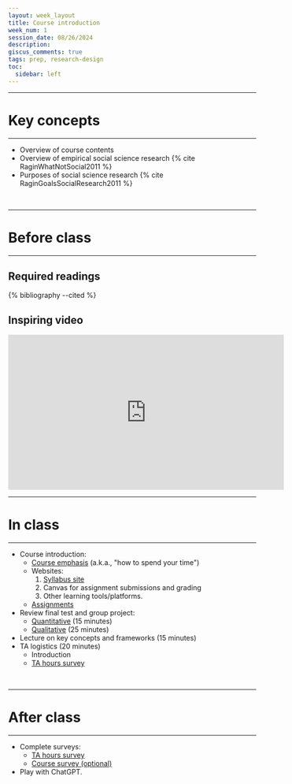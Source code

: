 ```yaml
---
layout: week_layout
title: Course introduction
week_num: 1
session_date: 08/26/2024
description:
giscus_comments: true
tags: prep, research-design
toc:
  sidebar: left
---
```


---
# Key concepts
---

- Overview of course contents
- Overview of empirical social science research {% cite RaginWhatNotSocial2011 %}
- Purposes of social science research {% cite RaginGoalsSocialResearch2011 %}

<br>

---
# Before class
---

## Required readings

{% bibliography --cited %}

## Inspiring video

<iframe width="560" height="315" src="https://www.youtube.com/embed/arj7oStGLkU" title="YouTube video player" frameborder="0" allow="accelerometer; autoplay; clipboard-write; encrypted-media; gyroscope; picture-in-picture" allowfullscreen></iframe>

<br>

---
# In class
---

- Course introduction:
	- [Course emphasis](/#overview) (a.k.a., "how to spend your time")
	- Websites:
		1. [Syllabus site](https://amgps.jima.me/)
		2. Canvas for assignment submissions and grading
		3. Other learning tools/platforms.
	- [Assignments](/assignments)
- Review final test and group project:
	- [Quantitative](/assignments/#4-quantitative-test) (15 minutes)
	- [Qualitative](/assignments/#5-qualitative-group-project) (25 minutes)
- Lecture on key concepts and frameworks (15 minutes)
- TA logistics (20 minutes)
	- Introduction
	- [TA hours survey](#TBD)

<br>

---
# After class
---

- Complete surveys:
	- [TA hours survey](#TBD)
	- [Course survey (optional)](https://utexas.instructure.com/courses/1394828/quizzes/1935905)
- Play with ChatGPT.

